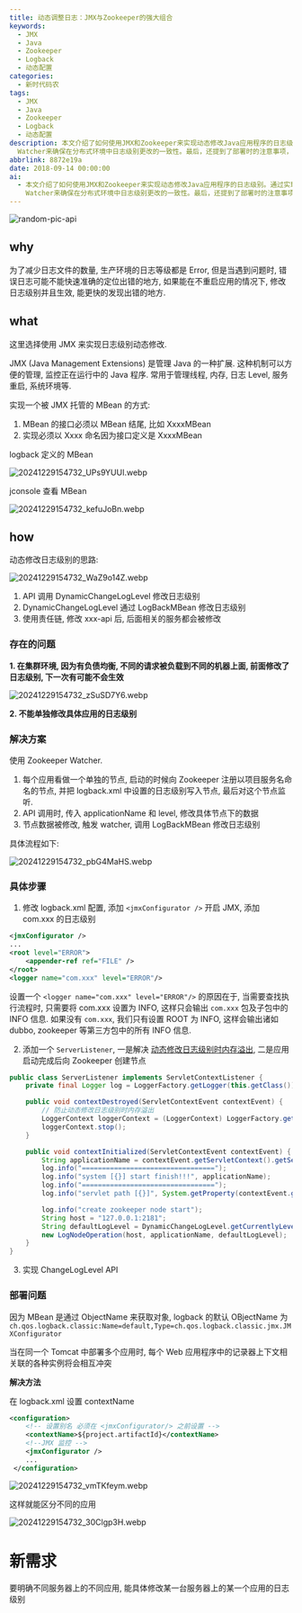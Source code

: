 ```yaml
---
title: 动态调整日志：JMX与Zookeeper的强大组合
keywords:
  - JMX
  - Java
  - Zookeeper
  - Logback
  - 动态配置
categories:
  - 新时代码农
tags:
  - JMX
  - Java
  - Zookeeper
  - Logback
  - 动态配置
description: 本文介绍了如何使用JMX和Zookeeper来实现动态修改Java应用程序的日志级别。通过实现一个MBean，并利用Zookeeper来监听节点数据变化，可以实现不重启应用的情况下修改日志级别的功能。文章中还讨论了集群环境下的挑战以及相应的解决方案，如使用Zookeeper
  Watcher来确保在分布式环境中日志级别更改的一致性。最后，还提到了部署时的注意事项，比如设置contextName以避免Tomcat中多个应用的记录器上下文冲突。
abbrlink: 8872e19a
date: 2018-09-14 00:00:00
ai:
  - 本文介绍了如何使用JMX和Zookeeper来实现动态修改Java应用程序的日志级别。通过实现一个MBean，并利用Zookeeper来监听节点数据变化，可以实现不重启应用的情况下修改日志级别的功能。文章中还讨论了集群环境下的挑战以及相应的解决方案，如使用Zookeeper
    Watcher来确保在分布式环境中日志级别更改的一致性。最后，还提到了部署时的注意事项，比如设置contextName以避免Tomcat中多个应用的记录器上下文冲突。
---
```



<!-- markdownlint-disable-next-line MD033 -->
<meta name="referrer" content="no-referrer"/>

![random-pic-api](https://api.dong4j.ink:1024/cover)


## why

为了减少日志文件的数量, 生产环境的日志等级都是 Error, 但是当遇到问题时, 错误日志可能不能快速准确的定位出错的地方, 如果能在不重启应用的情况下,
修改日志级别并且生效, 能更快的发现出错的地方.

## what

这里选择使用 JMX 来实现日志级别动态修改.

JMX (Java Management Extensions) 是管理 Java 的一种扩展. 这种机制可以方便的管理, 监控正在运行中的 Java 程序. 常用于管理线程, 内存, 日志
Level, 服务重启, 系统环境等.

实现一个被 JMX 托管的 MBean 的方式:

1. MBean 的接口必须以 MBean 结尾, 比如 XxxxMBean
2. 实现必须以 Xxxx 命名因为接口定义是 XxxxMBean

logback 定义的 MBean

![20241229154732_UPs9YUUI.webp](./09140211/20241229154732_UPs9YUUI.webp)

jconsole 查看 MBean

![20241229154732_kefuJoBn.webp](./09140211/20241229154732_kefuJoBn.webp)

## how

动态修改日志级别的思路:

![20241229154732_WaZ9o14Z.webp](./09140211/20241229154732_WaZ9o14Z.webp)

1. API 调用 DynamicChangeLogLevel 修改日志级别
2. DynamicChangeLogLevel 通过 LogBackMBean 修改日志级别
3. 使用责任链, 修改 xxx-api 后, 后面相关的服务都会被修改

### 存在的问题

**1. 在集群环境, 因为有负债均衡, 不同的请求被负载到不同的机器上面, 前面修改了日志级别, 下一次有可能不会生效**

![20241229154732_zSuSD7Y6.webp](./09140211/20241229154732_zSuSD7Y6.webp)

**2. 不能单独修改具体应用的日志级别**

### 解决方案

使用 Zookeeper Watcher.

1. 每个应用看做一个单独的节点, 启动的时候向 Zookeeper 注册以项目服务名命名的节点, 并把 logback.xml 中设置的日志级别写入节点, 最后对这个节点监听.
2. API 调用时, 传入 applicationName 和 level, 修改具体节点下的数据
3. 节点数据被修改, 触发 watcher, 调用 LogBackMBean 修改日志级别

具体流程如下:

![20241229154732_pbG4MaHS.webp](./09140211/20241229154732_pbG4MaHS.webp)

### 具体步骤

1. 修改 logback.xml 配置, 添加 `<jmxConfigurator />` 开启 JMX, 添加 com.xxx 的日志级别

```xml
<jmxConfigurator />
...
<root level="ERROR">
	<appender-ref ref="FILE" />
</root>
<logger name="com.xxx" level="ERROR"/>
```

设置一个 `<logger name="com.xxx" level="ERROR"/>` 的原因在于, 当需要查找执行流程时, 只需要将 com.xxx 设置为 INFO,
这样只会输出 `com.xxx` 包及子包中的 INFO 信息.
如果没有 `com.xxx`, 我们只有设置 ROOT 为 INFO, 这样会输出诸如 dubbo, zookeeper 等第三方包中的所有 INFO 信息.

2. 添加一个 `ServerListener`, 一是解决 [动态修改日志级别时内存溢出](https://logback.qos.ch/manual/jmxConfig.html), 二是应用启动完成后向
   Zookeeper 创建节点

```java
public class ServerListener implements ServletContextListener {
	private final Logger log = LoggerFactory.getLogger(this.getClass());

	public void contextDestroyed(ServletContextEvent contextEvent) {
	    // 防止动态修改日志级别时内存溢出
        LoggerContext loggerContext = (LoggerContext) LoggerFactory.getILoggerFactory();
        loggerContext.stop();
	}

	public void contextInitialized(ServletContextEvent contextEvent) {
        String applicationName = contextEvent.getServletContext().getServletContextName();
        log.info("=================================");
        log.info("system [{}] start finish!!!", applicationName);
        log.info("=================================");
        log.info("servlet path [{}]", System.getProperty(contextEvent.getServletContext().getServletContextName()));

        log.info("create zookeeper node start");
        String host = "127.0.0.1:2181";
        String defaultLogLevel = DynamicChangeLogLevel.getCurrentlyLevel(new LogNode());
        new LogNodeOperation(host, applicationName, defaultLogLevel);
	}
}
```

3. 实现 ChangeLogLevel API

### 部署问题

因为 MBean 是通过 ObjectName 来获取对象, logback 的默认 OBjectName
为 `ch.qos.logback.classic:Name=default,Type=ch.qos.logback.classic.jmx.JMXConfigurator`

当在同一个 Tomcat 中部署多个应用时, 每个 Web 应用程序中的记录器上下文相关联的各种实例将会相互冲突

**解决方法**

在 logback.xml 设置 contextName

```xml
<configuration>
    <!-- 设置别名 必须在 <jmxConfigurator/> 之前设置 -->
    <contextName>${project.artifactId}</contextName>
    <!--JMX 监控 -->
    <jmxConfigurator />
    ...
 </configuration>
```

![20241229154732_vmTKfeym.webp](./09140211/20241229154732_vmTKfeym.webp)

这样就能区分不同的应用

![20241229154732_30Clgp3H.webp](./09140211/20241229154732_30Clgp3H.webp)

# 新需求

要明确不同服务器上的不同应用, 能具体修改某一台服务器上的某一个应用的日志级别
